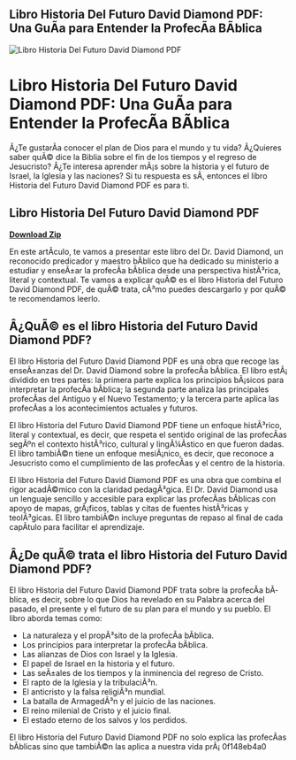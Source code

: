 ## Libro Historia Del Futuro David Diamond PDF: Una GuÃ­a para Entender la ProfecÃ­a BÃ­blica

 
![Libro Historia Del Futuro David Diamond PDF](https://encrypted-tbn1.gstatic.com/images?q=tbn:ANd9GcQPmPG98X759HxIuCoM5TPvztx1Et3U1vnmyK0FmZHcubOECL4qsNxkt7IJ)

 
# Libro Historia Del Futuro David Diamond PDF: Una GuÃ­a para Entender la ProfecÃ­a BÃ­blica
  
Â¿Te gustarÃ­a conocer el plan de Dios para el mundo y tu vida? Â¿Quieres saber quÃ© dice la Biblia sobre el fin de los tiempos y el regreso de Jesucristo? Â¿Te interesa aprender mÃ¡s sobre la historia y el futuro de Israel, la Iglesia y las naciones? Si tu respuesta es sÃ­, entonces el libro Historia del Futuro David Diamond PDF es para ti.
 
## Libro Historia Del Futuro David Diamond PDF


[**Download Zip**](https://www.google.com/url?q=https%3A%2F%2Furlgoal.com%2F2tKFJF&sa=D&sntz=1&usg=AOvVaw0epZgwL9mxLhdgdlv1lD9-)

  
En este artÃ­culo, te vamos a presentar este libro del Dr. David Diamond, un reconocido predicador y maestro bÃ­blico que ha dedicado su ministerio a estudiar y enseÃ±ar la profecÃ­a bÃ­blica desde una perspectiva histÃ³rica, literal y contextual. Te vamos a explicar quÃ© es el libro Historia del Futuro David Diamond PDF, de quÃ© trata, cÃ³mo puedes descargarlo y por quÃ© te recomendamos leerlo.
  
## Â¿QuÃ© es el libro Historia del Futuro David Diamond PDF?
  
El libro Historia del Futuro David Diamond PDF es una obra que recoge las enseÃ±anzas del Dr. David Diamond sobre la profecÃ­a bÃ­blica. El libro estÃ¡ dividido en tres partes: la primera parte explica los principios bÃ¡sicos para interpretar la profecÃ­a bÃ­blica; la segunda parte analiza las principales profecÃ­as del Antiguo y el Nuevo Testamento; y la tercera parte aplica las profecÃ­as a los acontecimientos actuales y futuros.
  
El libro Historia del Futuro David Diamond PDF tiene un enfoque histÃ³rico, literal y contextual, es decir, que respeta el sentido original de las profecÃ­as segÃºn el contexto histÃ³rico, cultural y lingÃ¼Ã­stico en que fueron dadas. El libro tambiÃ©n tiene un enfoque mesiÃ¡nico, es decir, que reconoce a Jesucristo como el cumplimiento de las profecÃ­as y el centro de la historia.
  
El libro Historia del Futuro David Diamond PDF es una obra que combina el rigor acadÃ©mico con la claridad pedagÃ³gica. El Dr. David Diamond usa un lenguaje sencillo y accesible para explicar las profecÃ­as bÃ­blicas con apoyo de mapas, grÃ¡ficos, tablas y citas de fuentes histÃ³ricas y teolÃ³gicas. El libro tambiÃ©n incluye preguntas de repaso al final de cada capÃ­tulo para facilitar el aprendizaje.
  
## Â¿De quÃ© trata el libro Historia del Futuro David Diamond PDF?
  
El libro Historia del Futuro David Diamond PDF trata sobre la profecÃ­a bÃ­blica, es decir, sobre lo que Dios ha revelado en su Palabra acerca del pasado, el presente y el futuro de su plan para el mundo y su pueblo. El libro aborda temas como:
  
- La naturaleza y el propÃ³sito de la profecÃ­a bÃ­blica.
- Los principios para interpretar la profecÃ­a bÃ­blica.
- Las alianzas de Dios con Israel y la Iglesia.
- El papel de Israel en la historia y el futuro.
- Las seÃ±ales de los tiempos y la inminencia del regreso de Cristo.
- El rapto de la Iglesia y la tribulaciÃ³n.
- El anticristo y la falsa religiÃ³n mundial.
- La batalla de ArmagedÃ³n y el juicio de las naciones.
- El reino milenial de Cristo y el juicio final.
- El estado eterno de los salvos y los perdidos.

El libro Historia del Futuro David Diamond PDF no solo explica las profecÃ­as bÃ­blicas sino que tambiÃ©n las aplica a nuestra vida prÃ¡
 0f148eb4a0

